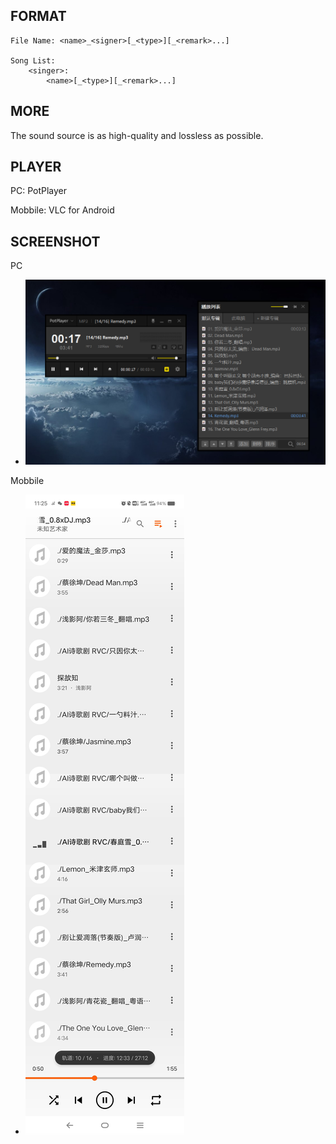 ## FORMAT

~~~ TXT
File Name: <name>_<signer>[_<type>][_<remark>...]

Song List:
	<singer>:
		<name>[_<type>][_<remark>...]
~~~



## MORE

The sound source is as high-quality and lossless as possible.



## PLAYER
PC: PotPlayer

Mobbile: VLC for Android



## SCREENSHOT

PC

- ![screenshot_2025.9.14_01](images/screenshot_2025.9.14_01.png)

Mobbile

- ![screenshot_2025.9.14_02](images/screenshot_2025.9.14_02.jpg)